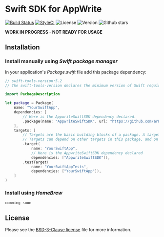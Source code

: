 # Swift SDK for AppWrite

[![Build Status](https://travis-ci.com/armino-dev/appwrite-swift-sdk.svg?branch=master)](https://travis-ci.com/armino-dev/appwrite-swift-sdk)
[![StyleCI](https://github.styleci.io/repos/267389425/shield?branch=master)](https://github.styleci.io/repos/267389425)
![License](https://img.shields.io/github/license/appwrite/appwrite)
![Version](https://img.shields.io/badge/api%20version-0.6.1-blue.svg?v=1)
![Github stars](https://img.shields.io/github/stars/armino-dev/appwrite-swift-sdk)

**WORK IN PROGRESS - NOT READY FOR USAGE**

## Installation

### Install manually using *Swift package manager*

In your application's *Package.swift* file add this package dependency:

```swift
// swift-tools-version:5.2
// The swift-tools-version declares the minimum version of Swift required to build this package.

import PackageDescription

let package = Package(
    name: "YourSwiftApp",
    dependencies: [
        // Here is the AppwriteSwiftSDK dependency declared.
        .package(name: "AppwriteSwiftSDK", url: "https://github.com/armino-dev/appwrite-swift-sdk.git", from: "0.6.4"),
    ],
    targets: [
        // Targets are the basic building blocks of a package. A target can define a module or a test suite.
        // Targets can depend on other targets in this package, and on products in packages which this package depends on.
        .target(
            name: "YourSwiftApp",
            // Here is the AppwriteSwiftSDK dependency declared
            dependencies: ["AppwriteSwiftSDK"]),
        .testTarget(
            name: "YourSwiftAppTests",
            dependencies: ["YourSwiftApp"]),
    ]
)
```

### Install using *HomeBrew*

    comming soon

## License

Please see the [BSD-3-Clause license](https://raw.githubusercontent.com/appwrite/appwrite/master/LICENSE) file for more information.

